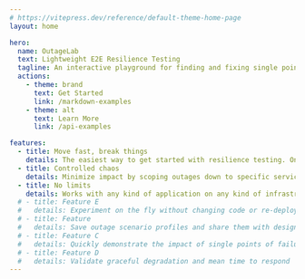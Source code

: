 ```yaml
---
# https://vitepress.dev/reference/default-theme-home-page
layout: home

hero:
  name: OutageLab
  text: Lightweight E2E Resilience Testing
  tagline: An interactive playground for finding and fixing single points of failure and unreliable monitors
  actions:
    - theme: brand
      text: Get Started
      link: /markdown-examples
    - theme: alt
      text: Learn More
      link: /api-examples

features:
  - title: Move fast, break things
    details: The easiest way to get started with resilience testing. Onboard applications with a simple library install.
  - title: Controlled chaos
    details: Minimize impact by scoping outages down to specific services, dependencies, even individual users
  - title: No limits
    details: Works with any kind of application on any kind of infrastructure, even serverless functions or on-prem
  # - title: Feature E
  #   details: Experiment on the fly without changing code or re-deploying anything
  # - title: Feature
  #   details: Save outage scenario profiles and share them with designers and product managers for acceptance testing
  # - title: Feature C
  #   details: Quickly demonstrate the impact of single points of failure and generate interest in resilience engineering
  # - title: Feature D
  #   details: Validate graceful degradation and mean time to respond
---
```

